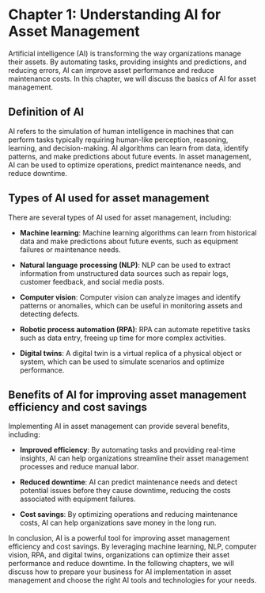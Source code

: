 Chapter 1: Understanding AI for Asset Management
================================================

Artificial intelligence (AI) is transforming the way organizations manage their assets. By automating tasks, providing insights and predictions, and reducing errors, AI can improve asset performance and reduce maintenance costs. In this chapter, we will discuss the basics of AI for asset management.

Definition of AI
----------------

AI refers to the simulation of human intelligence in machines that can perform tasks typically requiring human-like perception, reasoning, learning, and decision-making. AI algorithms can learn from data, identify patterns, and make predictions about future events. In asset management, AI can be used to optimize operations, predict maintenance needs, and reduce downtime.

Types of AI used for asset management
-------------------------------------

There are several types of AI used for asset management, including:

* **Machine learning**: Machine learning algorithms can learn from historical data and make predictions about future events, such as equipment failures or maintenance needs.

* **Natural language processing (NLP)**: NLP can be used to extract information from unstructured data sources such as repair logs, customer feedback, and social media posts.

* **Computer vision**: Computer vision can analyze images and identify patterns or anomalies, which can be useful in monitoring assets and detecting defects.

* **Robotic process automation (RPA)**: RPA can automate repetitive tasks such as data entry, freeing up time for more complex activities.

* **Digital twins**: A digital twin is a virtual replica of a physical object or system, which can be used to simulate scenarios and optimize performance.

Benefits of AI for improving asset management efficiency and cost savings
-------------------------------------------------------------------------

Implementing AI in asset management can provide several benefits, including:

* **Improved efficiency**: By automating tasks and providing real-time insights, AI can help organizations streamline their asset management processes and reduce manual labor.

* **Reduced downtime**: AI can predict maintenance needs and detect potential issues before they cause downtime, reducing the costs associated with equipment failures.

* **Cost savings**: By optimizing operations and reducing maintenance costs, AI can help organizations save money in the long run.

In conclusion, AI is a powerful tool for improving asset management efficiency and cost savings. By leveraging machine learning, NLP, computer vision, RPA, and digital twins, organizations can optimize their asset performance and reduce downtime. In the following chapters, we will discuss how to prepare your business for AI implementation in asset management and choose the right AI tools and technologies for your needs.
